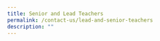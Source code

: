 ```yaml
---
title: Senior and Lead Teachers
permalink: /contact-us/lead-and-senior-teachers
description: ""
---
```

